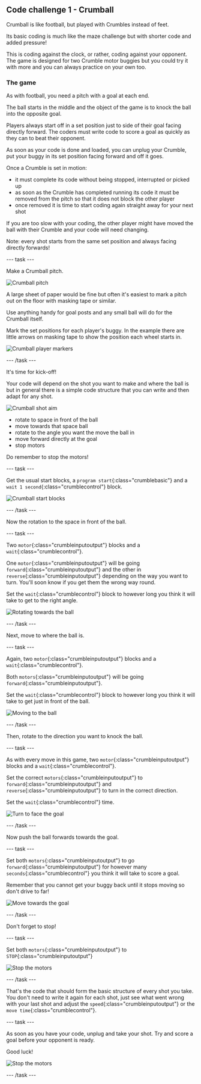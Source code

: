 ## Code challenge 1 - Crumball

Crumball is like football, but played with Crumbles instead of feet.

Its basic coding is much like the maze challenge but with shorter code and added pressure!

This is coding against the clock, or rather, coding against your opponent. The game is designed for two Crumble motor buggies but you could try it with more and you can always practice on your own too.

### The game

As with football, you need a pitch with a goal at each end.

The ball starts in the middle and the object of the game is to knock the ball into the opposite goal.

Players always start off in a set position just to side of their goal facing directly forward. The coders must write code to score a goal as quickly as they can to beat their opponent. 

As soon as your code is done and loaded,  you can unplug your Crumble, put your buggy in its set position facing forward and off it goes.

Once a Crumble is set in motion:

+ it must complete its code without being stopped, interrupted or picked up
+ as soon as the Crumble has completed running its code it must be removed from the pitch so that it does not block the other player
+ once removed it is time to start coding again straight away for your next shot

If you are too slow with your coding, the other player might have moved the ball with their Crumble and your code will need changing.

Note: every shot starts from the same set position and always facing directly forwards!

--- task ---

Make a Crumball pitch.

![Crumball pitch](images/CrumballChallenge_pitch.png)

A large sheet of paper would be fine but often it's easiest to mark a pitch out on the floor with masking tape or similar.

Use anything handy for goal posts and any small ball will do for the Crumball itself.

Mark the set positions for each player's buggy. In the example there are little arrows on masking tape to show the position each wheel starts in.

![Crumball player markers](images/CrumballChallenge_playerMarkers.png)

--- /task ---

It's time for kick-off!

Your code will depend on the shot you want to make and where the ball is but in general there is a simple code structure that you can write and then adapt for any shot.

![Crumball shot aim](images/CrumballChallenge_basicAim.png)

+ rotate to space in front of the ball
+ move towards that space ball
+ rotate to the angle you want the move the ball in
+ move forward directly at the goal
+ stop motors

Do remember to stop the motors!

--- task ---

Get the usual start blocks, a `program start`{:class="crumblebasic"} and a `wait 1 second`{:class="crumblecontrol"} block.

![Crumball start blocks](images/CrumballChallenge_codeStep1.png)

--- /task ---

Now the rotation to the space in front of the ball.

--- task ---

Two `motor`{:class="crumbleinputoutput"} blocks and a `wait`{:class="crumblecontrol"}.

One `motor`{:class="crumbleinputoutput"} will be going `forward`{:class="crumbleinputoutput"} and the other in `reverse`{:class="crumbleinputoutput"} depending on the way you want to turn. You'll soon know if you get them the wrong way round.

Set the `wait`{:class="crumblecontrol"} block to however long you think it will take to get to the right angle.

![Rotating towards the ball](images/CrumballChallenge_codeStep2.png)

--- /task ---

Next, move to where the ball is.

--- task ---

Again, two `motor`{:class="crumbleinputoutput"} blocks and a `wait`{:class="crumblecontrol"}.

Both `motors`{:class="crumbleinputoutput"} will be going `forward`{:class="crumbleinputoutput"}.

Set the `wait`{:class="crumblecontrol"} block to however long you think it will take to get just in front of the ball.

![Moving to the ball](images/CrumballChallenge_codeStep3.png)

--- /task ---

Then, rotate to the direction you want to knock the ball.

--- task ---

As with every move in this game, two `motor`{:class="crumbleinputoutput"} blocks and a `wait`{:class="crumblecontrol"}.

Set the correct `motors`{:class="crumbleinputoutput"} to `forward`{:class="crumbleinputoutput"} and `reverse`{:class="crumbleinputoutput"} to turn in the correct direction.

Set the `wait`{:class="crumblecontrol"} time.

![Turn to face the goal](images/CrumballChallenge_codeStep4.png)

--- /task ---

Now push the ball forwards towards the goal.

--- task ---

Set both `motors`{:class="crumbleinputoutput"} to go `forward`{:class="crumbleinputoutput"} for however many `seconds`{:class="crumblecontrol"} you think it will take to score a goal.

Remember that you cannot get your buggy back until it stops moving so don't drive to far!

![Move towards the goal](images/CrumballChallenge_codeStep5.png)

--- /task ---

Don't forget to stop!

--- task ---

Set both `motors`{:class="crumbleinputoutput"} to `STOP`{:class="crumbleinputoutput"}

![Stop the motors](images/CrumballChallenge_codeStep6.png)

--- /task ---

That's the code that should form the basic structure of every shot you take. You don't need to write it again for each shot, just see what went wrong with your last shot and adjust the `speed`{:class="crumbleinputoutput"} or the `move time`{:class="crumblecontrol"}.

--- task ---

As soon as you have your code, unplug and take your shot. Try and score a goal before your opponent is ready.

Good luck!

![Stop the motors](images/CrumballChallenge_codeStep6.png)

--- /task ---

